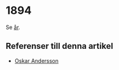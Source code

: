 # 1894

Se [år](år.md).

## Referenser till denna artikel

* [Oskar Andersson](Oskar%20Andersson.md)
